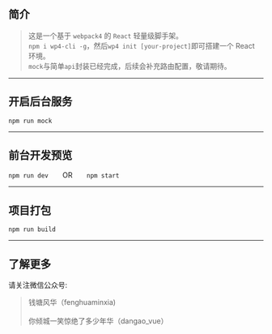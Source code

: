 ## 简介

>这是一个基于 `webpack4` 的 `React` 轻量级脚手架。<br>`npm i wp4-cli -g`，然后`wp4 init [your-project]`即可搭建一个 React 环境。<br>`mock`与简单`api`封装已经完成，后续会补充路由配置，敬请期待。

***

## 开启后台服务

`npm run mock`

***

## 前台开发预览

`npm run dev`&emsp;&emsp;OR&emsp;&emsp;`npm start`

***

## 项目打包

`npm run build`

***

## 了解更多

请关注微信公众号: 

>钱塘风华（fenghuaminxia)<br><br>你倾城一笑惊绝了多少年华（dangao_vue）

